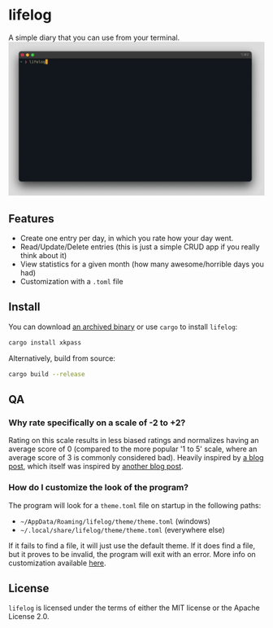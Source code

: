 # lifelog

A simple diary that you can use from your terminal.
![lifelog-demo](./assets/lifelog-demo.gif)

## Features

- Create one entry per day, in which you rate how your day went.
- Read/Update/Delete entries (this is just a simple CRUD app if you really think about it)
- View statistics for a given month (how many awesome/horrible days you had)
- Customization with a `.toml` file

## Install

You can download [an archived binary](https://github.com/DurbeKK/lifelog/releases) or use `cargo` to install `lifelog`:

```bash
cargo install xkpass
```

Alternatively, build from source:

```bash
cargo build --release
```

## QA

### Why rate specifically on a scale of -2 to +2?

Rating on this scale results in less biased ratings and normalizes having an average score of 0 (compared to the more popular '1 to 5' scale, where an average score of 3 is commonly considered bad). Heavily inspired by [a blog post](https://ihatereality.space/03-a-place-to-pause/), which itself was inspired by [another blog post](https://optozorax.github.io/p/5-point-ratings-are-wrong/).

### How do I customize the look of the program?

The program will look for a `theme.toml` file on startup in the following paths:

- `~/AppData/Roaming/lifelog/theme/theme.toml` (windows)
- `~/.local/share/lifelog/theme/theme.toml` (everywhere else)

If it fails to find a file, it will just use the default theme.
If it does find a file, but it proves to be invalid, the program will exit with an error.
More info on customization available [here](https://docs.rs/cursive/0.19.0/cursive/theme/index.html#configuring-theme-with-toml).

## License

`lifelog` is licensed under the terms of either the MIT license or the Apache License 2.0.
